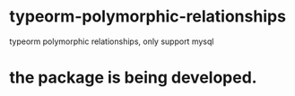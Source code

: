 # typeorm-polymorphic-relationships
typeorm polymorphic relationships, only support mysql

# the package is being developed. 
